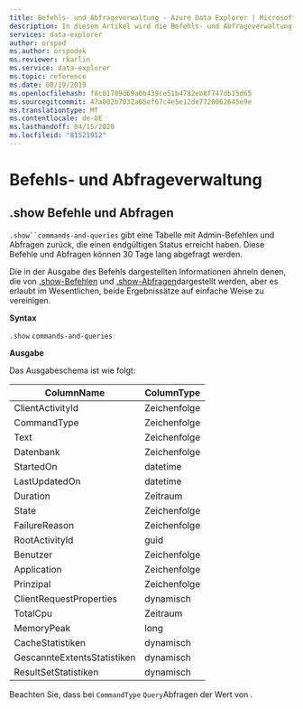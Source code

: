```yaml
---
title: Befehls- und Abfrageverwaltung - Azure Data Explorer | Microsoft Docs
description: In diesem Artikel wird die Befehls- und Abfrageverwaltung in Azure Data Explorer beschrieben.
services: data-explorer
author: orspod
ms.author: orspodek
ms.reviewer: rkarlin
ms.service: data-explorer
ms.topic: reference
ms.date: 08/19/2019
ms.openlocfilehash: f8c01709d69a0b439ce51b4782eb8f747db15d65
ms.sourcegitcommit: 47a002b7032a05ef67c4e5e12de7720062645e9e
ms.translationtype: MT
ms.contentlocale: de-DE
ms.lasthandoff: 04/15/2020
ms.locfileid: "81521912"
---
```

# <a name="commands-and-queries-management"></a>Befehls- und Abfrageverwaltung

## <a name="show-commands-and-queries"></a>.show Befehle und Abfragen 

`.show``commands-and-queries` gibt eine Tabelle mit Admin-Befehlen und Abfragen zurück, die einen endgültigen Status erreicht haben. Diese Befehle und Abfragen können 30 Tage lang abgefragt werden.

Die in der Ausgabe des Befehls dargestellten Informationen ähneln denen, die von [.show-Befehlen](commands.md) und [.show-Abfragen](queries.md)dargestellt werden, aber es erlaubt im Wesentlichen, beide Ergebnissätze auf einfache Weise zu vereinigen.

**Syntax**

`.show` `commands-and-queries`
 
**Ausgabe**
 
Das Ausgabeschema ist wie folgt:

| ColumnName               | ColumnType |
|--------------------------|------------|
| ClientActivityId         | Zeichenfolge     |
| CommandType              | Zeichenfolge     |
| Text                     | Zeichenfolge     |
| Datenbank                 | Zeichenfolge     |
| StartedOn                | datetime   |
| LastUpdatedOn            | datetime   |
| Duration                 | Zeitraum   |
| State                    | Zeichenfolge     |
| FailureReason            | Zeichenfolge     |
| RootActivityId           | guid       |
| Benutzer                     | Zeichenfolge     |
| Application              | Zeichenfolge     |
| Prinzipal                | Zeichenfolge     |
| ClientRequestProperties  | dynamisch    |
| TotalCpu                 | Zeitraum   |
| MemoryPeak               | long       |
| CacheStatistiken          | dynamisch    |
| GescannteExtentsStatistiken | dynamisch    |
| ResultSetStatistiken      | dynamisch    |

Beachten Sie, dass bei `CommandType` `Query`Abfragen der Wert von .